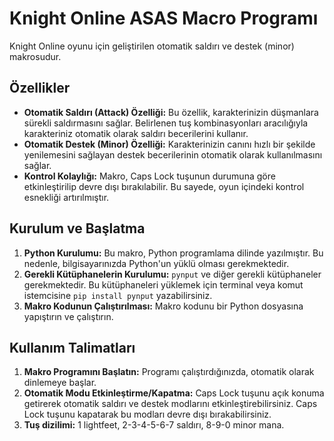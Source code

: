 # Knight Online ASAS Macro Programı

Knight Online oyunu için geliştirilen otomatik saldırı ve destek (minor) makrosudur.

## Özellikler

- **Otomatik Saldırı (Attack) Özelliği:** Bu özellik, karakterinizin düşmanlara sürekli saldırmasını sağlar. Belirlenen tuş kombinasyonları aracılığıyla karakteriniz otomatik olarak saldırı becerilerini kullanır.
- **Otomatik Destek (Minor) Özelliği:** Karakterinizin canını hızlı bir şekilde yenilemesini sağlayan destek becerilerinin otomatik olarak kullanılmasını sağlar.
- **Kontrol Kolaylığı:** Makro, Caps Lock tuşunun durumuna göre etkinleştirilip devre dışı bırakılabilir. Bu sayede, oyun içindeki kontrol esnekliği artırılmıştır.

## Kurulum ve Başlatma

1. **Python Kurulumu:** Bu makro, Python programlama dilinde yazılmıştır. Bu nedenle, bilgisayarınızda Python'un yüklü olması gerekmektedir.
2. **Gerekli Kütüphanelerin Kurulumu:** `pynput` ve diğer gerekli kütüphaneler gerekmektedir. Bu kütüphaneleri yüklemek için terminal veya komut istemcisine `pip install pynput` yazabilirsiniz.
3. **Makro Kodunun Çalıştırılması:** Makro kodunu bir Python dosyasına yapıştırın ve çalıştırın.

## Kullanım Talimatları

1. **Makro Programını Başlatın:** Programı çalıştırdığınızda, otomatik olarak dinlemeye başlar.
2. **Otomatik Modu Etkinleştirme/Kapatma:** Caps Lock tuşunu açık konuma getirerek otomatik saldırı ve destek modlarını etkinleştirebilirsiniz. Caps Lock tuşunu kapatarak bu modları devre dışı bırakabilirsiniz.
3. **Tuş dizilimi:** 1 lightfeet, 2-3-4-5-6-7 saldırı, 8-9-0 minor mana.
